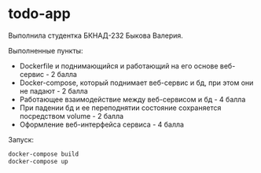# todo-app

Выполнила студентка БКНАД-232 Быкова Валерия.

Выполненные пункты: 
- Dockerfile и поднимающийся и работающий на его основе веб-сервис - 2 балла
- Docker-compose, который поднимает веб-сервис и бд, при этом они не падают - 2 балла
- Работающее взаимодействие между веб-сервисом и бд - 4 балла
- При падении бд и ее переподнятии состояние сохраняется посредством volume - 2 балла
- Оформление веб-интерфейса сервиса - 4 балла

Запуск:

```sh
docker-compose build
docker-compose up
```